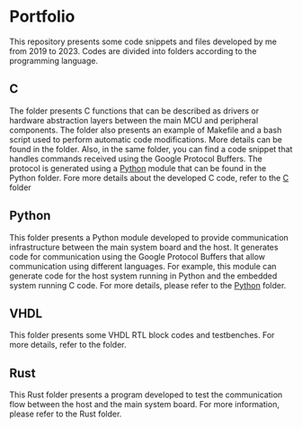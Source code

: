 # Portfolio
This repository presents some code snippets and files developed by me from 2019 to 2023. Codes are divided into folders according to the programming language.

## C 
The folder presents C functions that can be described as drivers or hardware abstraction layers between the main MCU and peripheral components. The folder also presents an example of Makefile and a bash script used to perform automatic code modifications. More details can be found in the folder. Also, in the same folder, you can find a code snippet that handles commands received using the Google Protocol Buffers. The protocol is generated using a [Python](Python) module that can be found in the Python folder. Fore more details about the developed C code, refer to the [C](C) folder

## Python 
This folder presents a Python module developed to provide communication infrastructure between the main system board and the host. It generates code for communication using the Google Protocol Buffers that allow communication using different languages. For example, this module can generate code for the host system running in Python and the embedded system running C code. For more details, please refer to the [Python](Python) folder.

## VHDL
This folder presents some VHDL RTL block codes and testbenches. For more details, refer to the folder.

## Rust
This Rust folder presents a program developed to test the communication flow between the host and the main system board. For more information, please refer to the Rust folder.
